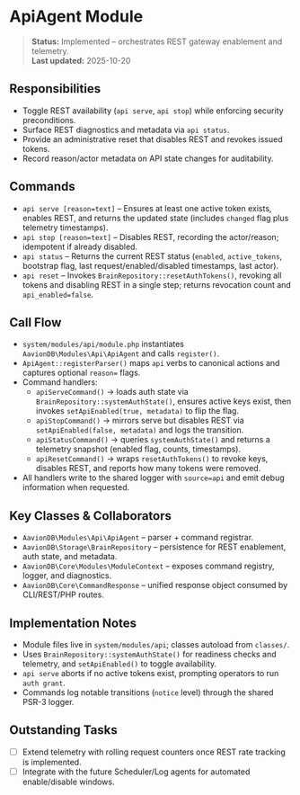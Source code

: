 # ApiAgent Module

> **Status:** Implemented – orchestrates REST gateway enablement and telemetry.  
> **Last updated:** 2025-10-20

## Responsibilities
- Toggle REST availability (`api serve`, `api stop`) while enforcing security preconditions.
- Surface REST diagnostics and metadata via `api status`.
- Provide an administrative reset that disables REST and revokes issued tokens.
- Record reason/actor metadata on API state changes for auditability.

## Commands
- `api serve [reason=text]` – Ensures at least one active token exists, enables REST, and returns the updated state (includes `changed` flag plus telemetry timestamps).
- `api stop [reason=text]` – Disables REST, recording the actor/reason; idempotent if already disabled.
- `api status` – Returns the current REST status (`enabled`, `active_tokens`, bootstrap flag, last request/enabled/disabled timestamps, last actor).
- `api reset` – Invokes `BrainRepository::resetAuthTokens()`, revoking all tokens and disabling REST in a single step; returns revocation count and `api_enabled=false`.

## Call Flow
- `system/modules/api/module.php` instantiates `AavionDB\Modules\Api\ApiAgent` and calls `register()`.  
- `ApiAgent::registerParser()` maps `api` verbs to canonical actions and captures optional `reason=` flags.  
- Command handlers:  
  - `apiServeCommand()` → loads auth state via `BrainRepository::systemAuthState()`, ensures active keys exist, then invokes `setApiEnabled(true, metadata)` to flip the flag.  
  - `apiStopCommand()` → mirrors serve but disables REST via `setApiEnabled(false, metadata)` and logs the transition.  
  - `apiStatusCommand()` → queries `systemAuthState()` and returns a telemetry snapshot (enabled flag, counts, timestamps).  
  - `apiResetCommand()` → wraps `resetAuthTokens()` to revoke keys, disables REST, and reports how many tokens were removed.  
- All handlers write to the shared logger with `source=api` and emit debug information when requested.

## Key Classes & Collaborators
- `AavionDB\Modules\Api\ApiAgent` – parser + command registrar.  
- `AavionDB\Storage\BrainRepository` – persistence for REST enablement, auth state, and metadata.  
- `AavionDB\Core\Modules\ModuleContext` – exposes command registry, logger, and diagnostics.  
- `AavionDB\Core\CommandResponse` – unified response object consumed by CLI/REST/PHP routes.

## Implementation Notes
- Module files live in `system/modules/api`; classes autoload from `classes/`.
- Uses `BrainRepository::systemAuthState()` for readiness checks and telemetry, and `setApiEnabled()` to toggle availability.
- `api serve` aborts if no active tokens exist, prompting operators to run `auth grant`.
- Commands log notable transitions (`notice` level) through the shared PSR-3 logger.

## Outstanding Tasks
- [ ] Extend telemetry with rolling request counters once REST rate tracking is implemented.
- [ ] Integrate with the future Scheduler/Log agents for automated enable/disable windows.
